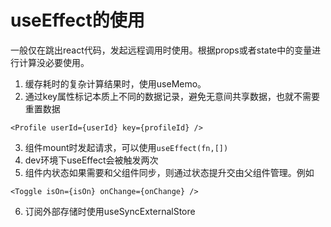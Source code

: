 # useEffect的使用
一般仅在跳出react代码，发起远程调用时使用。根据props或者state中的变量进行计算没必要使用。

1. 缓存耗时的复杂计算结果时，使用useMemo。
2. 通过key属性标记本质上不同的数据记录，避免无意间共享数据，也就不需要重置数据
````
<Profile userId={userId} key={profileId} />
````
3. 组件mount时发起请求，可以使用`useEffect(fn,[])`
4. dev环境下useEffect会被触发两次
5. 组件内状态如果需要和父组件同步，则通过状态提升交由父组件管理。例如
````
<Toggle isOn={isOn} onChange={onChange} />
````
6. 订阅外部存储时使用useSyncExternalStore